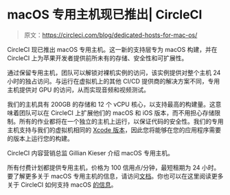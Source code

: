 # macOS 专用主机现已推出| CircleCI

> 原文：<https://circleci.com/blog/dedicated-hosts-for-mac-os/>

CircleCI 现已推出 macOS 专用主机。这一新的支持层专为 macOS 构建，并在 CircleCI 上为苹果开发者提供前所未有的存储、安全性和可扩展性。

通过保留专用主机，团队可以解锁对裸机实例的访问，该实例提供对整个主机 24 小时的独占访问。与运行在虚拟机上的其他 CI/CD 提供商的解决方案不同，专用主机提供对 GPU 的访问，从而实现音频和视频测试。

我们的主机具有 200GB 的存储和 12 个 vCPU 核心，以支持最高的构建量。这意味着团队可以在 CircleCI 上扩展他们的 macOS 和 iOS 版本，而不用担心存储限制。所有的作业都将在一个独立的主机上运行，以保证代码的安全性。我们的专用主机支持与我们的虚拟机相同的 [Xcode 版本](https://circleci.com/docs/testing-ios/#supported-xcode-versions)，因此您将能够在您的应用程序需要的版本上运行您的构建。

CircleCI 内容营销总监 Gillian Kieser 介绍 macOS 专用主机。

所有付费计划都提供专用主机，价格为 100 信用点/分钟，最短租期为 24 小时。要了解更多关于 macOS 专用主机的信息，请访问[文档](https://circleci.com/docs/dedicated-hosts-macos/)。你也可以在这里阅读更多关于 CircleCI 如何支持 macOS [的信息](https://circleci.com/execution-environments/macos/)。